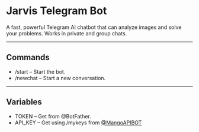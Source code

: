 # Jarvis Telegram Bot

A fast, powerful Telegram AI chatbot that can analyze images and solve your problems. Works in private and group chats.

---

## Commands

* /start    – Start the bot.
* /newchat  – Start a new conversation.


---

## Variables

* TOKEN     – Get from @BotFather.
* API_KEY   – Get using /mykeys from [@MangoAPIBOT](https://t.me/MangoAPIBOT)
